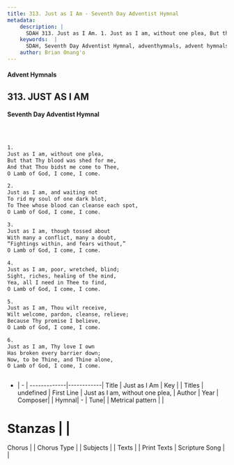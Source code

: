 ```yaml
---
title: 313. Just as I Am - Seventh Day Adventist Hymnal
metadata:
    description: |
      SDAH 313. Just as I Am. 1. Just as I am, without one plea, But that Thy blood was shed for me, And that Thou bidst me come to Thee, O Lamb of God, I come, I come.
    keywords:  |
      SDAH, Seventh Day Adventist Hymnal, adventhymnals, advent hymnals, Just as I Am, Just as I am, without one plea, 
    author: Brian Onang'o
---
```


#### Advent Hymnals
## 313. JUST AS I AM
#### Seventh Day Adventist Hymnal

```txt



1.
Just as I am, without one plea,
But that Thy blood was shed for me,
And that Thou bidst me come to Thee,
O Lamb of God, I come, I come.

2.
Just as I am, and waiting not
To rid my soul of one dark blot,
To Thee whose blood can cleanse each spot,
O Lamb of God, I come, I come.

3.
Just as I am, though tossed about
With many a conflict, many a doubt,
“Fightings within, and fears without,”
O Lamb of God, I come, I come.

4.
Just as I am, poor, wretched, blind;
Sight, riches, healing of the mind,
Yea, all I need in Thee to find,
O Lamb of God, I come, I come.

5.
Just as I am, Thou wilt receive,
Wilt welcome, pardon, cleanse, relieve;
Because Thy promise I believe,
O Lamb of God, I come, I come.

6.
Just as I am, Thy love I own
Has broken every barrier down;
Now, to be Thine, and Thine alone,
O Lamb of God, I come, I come.



```

- |   -  |
-------------|------------|
Title | Just as I Am |
Key |  |
Titles | undefined |
First Line | Just as I am, without one plea, |
Author | 
Year | 
Composer|  |
Hymnal|  - |
Tune|  |
Metrical pattern | |
# Stanzas |  |
Chorus |  |
Chorus Type |  |
Subjects |  |
Texts |  |
Print Texts | 
Scripture Song |  |
  

